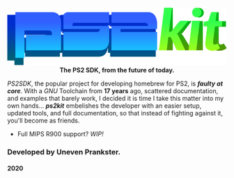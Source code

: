 <p align="center">
  <img src=ps2kit.png>
  <br>
  <b> The PS2 SDK, from the future of today.</b>
</p>

*PS2SDK*, the popular project for developing homebrew for PS2, is ***faulty at core***. With a *GNU* Toolchain from **17 years** ago, scattered documentation, and examples that barely work, I decided it is time I take this matter into my own hands... ***ps2kit*** embelishes the developer with an easier setup, updated tools, and full documentation, so that instead of fighting against it, you'll become as friends.

* Full MIPS R900 support? *WIP!*

### Developed by Uneven Prankster.
#### 2020
